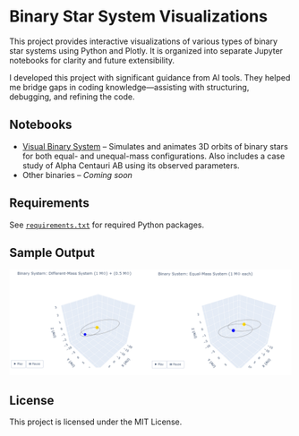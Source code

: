 # Binary Star System Visualizations

This project provides interactive visualizations of various types of binary star systems using Python and Plotly. It is organized into separate Jupyter notebooks for clarity and future extensibility.

I developed this project with significant guidance from AI tools. They helped me bridge gaps in coding knowledge—assisting with structuring, debugging, and refining the code. 

## Notebooks

- [Visual Binary System](notebooks/01_visual_binary.ipynb) – Simulates and animates 3D orbits of binary stars for both equal- and unequal-mass configurations. Also includes a case study of Alpha Centauri AB using its observed parameters.
- Other binaries – *Coming soon*

## Requirements

See [`requirements.txt`](requirements.txt) for required Python packages.

## Sample Output

![Visual Binary Sample](images/visual_binary_sample.gif)

## License

This project is licensed under the MIT License.
